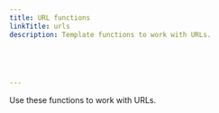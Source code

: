 ```yaml
---
title: URL functions
linkTitle: urls
description: Template functions to work with URLs.



  

---
```


Use these functions to work with URLs.
